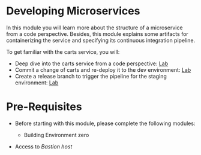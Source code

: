 # Developing Microservices 

In this module you will learn more about the structure of a microservice from a code perspective. Besides, this module explains some artifacts for containerizing the service and specifying its continuous integration pipeline. 

To get familiar with the carts service, you will:
* Deep dive into the carts service from a code perspective: [Lab](./01_Deep_Dive_into_Carts_Service)
* Commit a change of carts and re-deploy it to the dev environment: [Lab](./02_Deploy_Microservice_to_Dev)
* Create a release branch to trigger the pipeline for the staging environment: [Lab](./03_Deploy_Microservice_to_Staging)

# Pre-Requisites

* Before starting with this module, please complete the following modules:
    * Building Environment zero

* Access to *Bastion host*
